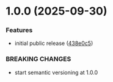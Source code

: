 # 1.0.0 (2025-09-30)


### Features

* initial public release ([438e0c5](https://github.com/lotrekagency/dock-tor/commit/438e0c5d6194604cc674cd45a861503c546ee646))


### BREAKING CHANGES

* start semantic versioning at 1.0.0
